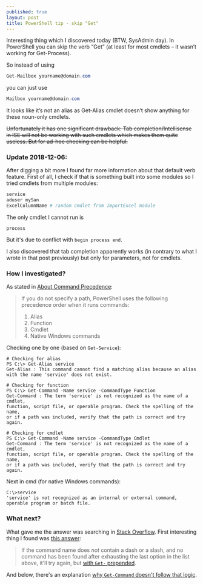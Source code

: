 ```yaml
---
published: true
layout: post
title: PowerShell tip - skip "Get"
---
```

Interesting thing which I discovered today (BTW, SysAdmin day). In PowerShell you can skip the verb “Get” (at least for most cmdlets – it wasn’t working for Get-Process).

So instead of using

``` powershell
Get-Mailbox yourname@domain.com
```

you can just use
``` powershell
Mailbox yourname@domain.com
```

It looks like it’s not an alias as Get-Alias cmdlet doesn’t show anything for these noun-only cmdlets.

~~Unfortunately it has one significant drawback: Tab completion/Intellisense in ISE will not be working with such cmdlets which makes them quite useless. But for ad-hoc checking can be helpful.~~

### Update 2018-12-06:

After digging a bit more I found far more information about that default verb feature. First of all, I check if that is something built into some modules so I tried cmdlets from multiple modules:

``` powershell
service
aduser mySan
ExcelColumnName # random cmdlet from ImportExcel module
```

The only cmdlet I cannot run is 

    process

But it's due to conflict with `begin process end`.

I also discovered that tab completion apparently works (in contrary to what I wrote in that post previously) but only for parameters, not for cmdlets.

### How I investigated?

<!--more-->

As stated in [About Command Precedence](https://docs.microsoft.com/en-us/powershell/module/microsoft.powershell.core/about/about_command_precedence?view=powershell-6):

> If you do not specify a path, PowerShell uses the following precedence
> order when it runs commands:
> 
>   1. Alias
>   1. Function
>   1. Cmdlet
>   1. Native Windows commands

Checking one by one (based on `Get-Service`):

    # Checking for alias
    PS C:\> Get-Alias service
    Get-Alias : This command cannot find a matching alias because an alias
    with the name 'service' does not exist.

    # Checking for function
    PS C:\> Get-Command -Name service -CommandType Function
    Get-Command : The term 'service' is not recognized as the name of a cmdlet,
    function, script file, or operable program. Check the spelling of the name,
    or if a path was included, verify that the path is correct and try again.
    
    # Checking for cmdlet
    PS C:\> Get-Command -Name service -CommandType Cmdlet
    Get-Command : The term 'service' is not recognized as the name of a cmdlet, 
    function, script file, or operable program. Check the spelling of the name,
    or if a path was included, verify that the path is correct and try again.

Next in cmd (for native Windows commands):

    C:\>service
    'service' is not recognized as an internal or external command,
    operable program or batch file.
    
### What next?

What gave me the answer was searching in [Stack Overflow](https://stackoverflow.com). First interesting thing I found was [this answer](https://stackoverflow.com/a/44476385/9902555):

> If the command name does *not* contain a dash or a slash, and no command has been found after exhausting the last option in the list above, it'll try again, but [with `Get-` prepended](https://github.com/PowerShell/PowerShell/blob/02b5f357a20e6dee9f8e60e3adb9025be3c94490/src/System.Management.Automation/engine/CommandDiscovery.cs#L1193).

And below, there's an explanation [why `Get-Command` doesn't follow that logic](https://stackoverflow.com/a/44477329/9902555).